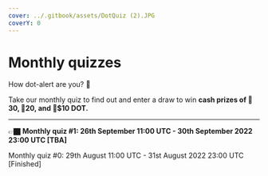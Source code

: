 ```yaml
---
cover: ../.gitbook/assets/DotQuiz (2).JPG
coverY: 0
---
```


# Monthly quizzes

How dot-alert are you? 👀

Take our monthly quiz to find out and enter a draw to win **cash prizes of 🥇$30, 🥈$20, and 🥉$10 DOT.**&#x20;

****

👉🏿 **Monthly quiz #1: 26th September 11:00 UTC - 30th September 2022 23:00 UTC  \[TBA]**

Monthly quiz #0: 29th August 11:00 UTC - 31st August 2022 23:00 UTC \[Finished]

